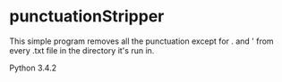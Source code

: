 # punctuationStripper
This simple program removes all the punctuation except for . and ' from every .txt file in the directory it's run in.

Python 3.4.2
